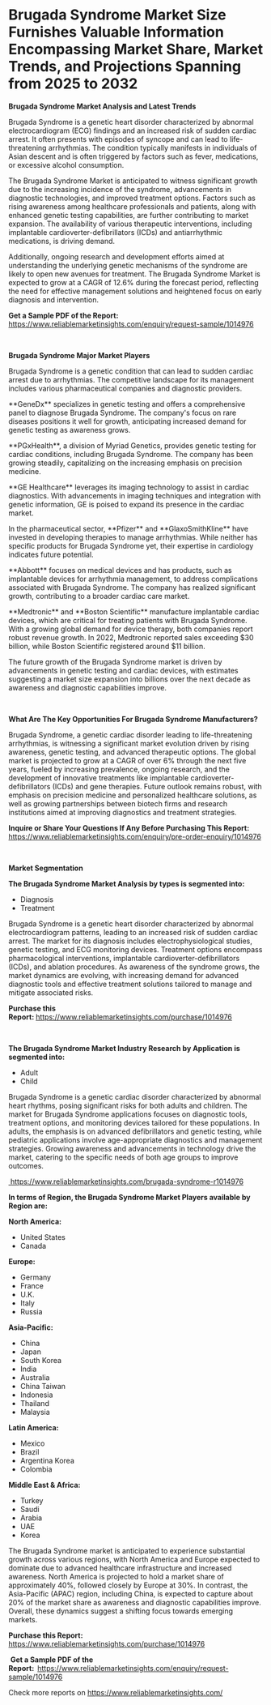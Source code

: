 <p><h1>Brugada Syndrome Market Size Furnishes Valuable Information Encompassing Market Share, Market Trends, and Projections Spanning from 2025 to 2032</h1></p><p><strong>Brugada Syndrome Market Analysis and Latest Trends</strong></p>
<p><p>Brugada Syndrome is a genetic heart disorder characterized by abnormal electrocardiogram (ECG) findings and an increased risk of sudden cardiac arrest. It often presents with episodes of syncope and can lead to life-threatening arrhythmias. The condition typically manifests in individuals of Asian descent and is often triggered by factors such as fever, medications, or excessive alcohol consumption. </p><p>The Brugada Syndrome Market is anticipated to witness significant growth due to the increasing incidence of the syndrome, advancements in diagnostic technologies, and improved treatment options. Factors such as rising awareness among healthcare professionals and patients, along with enhanced genetic testing capabilities, are further contributing to market expansion. The availability of various therapeutic interventions, including implantable cardioverter-defibrillators (ICDs) and antiarrhythmic medications, is driving demand.</p><p>Additionally, ongoing research and development efforts aimed at understanding the underlying genetic mechanisms of the syndrome are likely to open new avenues for treatment. The Brugada Syndrome Market is expected to grow at a CAGR of 12.6% during the forecast period, reflecting the need for effective management solutions and heightened focus on early diagnosis and intervention.</p></p>
<p><strong>Get a Sample PDF of the Report:&nbsp;</strong> <a href="https://www.reliablemarketinsights.com/enquiry/request-sample/1014976?utm_campaign=3204&utm_medium=2&utm_source=Github&utm_content=ia&utm_term=06032025&utm_id=brugada-syndrome">https://www.reliablemarketinsights.com/enquiry/request-sample/1014976</a></p>
<p>&nbsp;</p>
<p><strong>Brugada Syndrome Major Market Players</strong></p>
<p><p>Brugada Syndrome is a genetic condition that can lead to sudden cardiac arrest due to arrhythmias. The competitive landscape for its management includes various pharmaceutical companies and diagnostic providers.</p><p>**GeneDx** specializes in genetic testing and offers a comprehensive panel to diagnose Brugada Syndrome. The company's focus on rare diseases positions it well for growth, anticipating increased demand for genetic testing as awareness grows. </p><p>**PGxHealth**, a division of Myriad Genetics, provides genetic testing for cardiac conditions, including Brugada Syndrome. The company has been growing steadily, capitalizing on the increasing emphasis on precision medicine. </p><p>**GE Healthcare** leverages its imaging technology to assist in cardiac diagnostics. With advancements in imaging techniques and integration with genetic information, GE is poised to expand its presence in the cardiac market.</p><p>In the pharmaceutical sector, **Pfizer** and **GlaxoSmithKline** have invested in developing therapies to manage arrhythmias. While neither has specific products for Brugada Syndrome yet, their expertise in cardiology indicates future potential.</p><p>**Abbott** focuses on medical devices and has products, such as implantable devices for arrhythmia management, to address complications associated with Brugada Syndrome. The company has realized significant growth, contributing to a broader cardiac care market.</p><p>**Medtronic** and **Boston Scientific** manufacture implantable cardiac devices, which are critical for treating patients with Brugada Syndrome. With a growing global demand for device therapy, both companies report robust revenue growth. In 2022, Medtronic reported sales exceeding $30 billion, while Boston Scientific registered around $11 billion.</p><p>The future growth of the Brugada Syndrome market is driven by advancements in genetic testing and cardiac devices, with estimates suggesting a market size expansion into billions over the next decade as awareness and diagnostic capabilities improve.</p></p>
<p>&nbsp;</p>
<p><strong>What Are The Key Opportunities For Brugada Syndrome Manufacturers?</strong></p>
<p><p>Brugada Syndrome, a genetic cardiac disorder leading to life-threatening arrhythmias, is witnessing a significant market evolution driven by rising awareness, genetic testing, and advanced therapeutic options. The global market is projected to grow at a CAGR of over 6% through the next five years, fueled by increasing prevalence, ongoing research, and the development of innovative treatments like implantable cardioverter-defibrillators (ICDs) and gene therapies. Future outlook remains robust, with emphasis on precision medicine and personalized healthcare solutions, as well as growing partnerships between biotech firms and research institutions aimed at improving diagnostics and treatment strategies.</p></p>
<p><strong>Inquire or Share Your Questions If Any Before Purchasing This Report:</strong> <a href="https://www.reliablemarketinsights.com/enquiry/pre-order-enquiry/1014976?utm_campaign=3204&utm_medium=2&utm_source=Github&utm_content=ia&utm_term=06032025&utm_id=brugada-syndrome">https://www.reliablemarketinsights.com/enquiry/pre-order-enquiry/1014976</a></p>
<p>&nbsp;</p>
<p><strong>Market Segmentation</strong></p>
<p><strong>The Brugada Syndrome Market Analysis by types is segmented into:</strong></p>
<p><ul><li>Diagnosis</li><li>Treatment</li></ul></p>
<p><p>Brugada Syndrome is a genetic heart disorder characterized by abnormal electrocardiogram patterns, leading to an increased risk of sudden cardiac arrest. The market for its diagnosis includes electrophysiological studies, genetic testing, and ECG monitoring devices. Treatment options encompass pharmacological interventions, implantable cardioverter-defibrillators (ICDs), and ablation procedures. As awareness of the syndrome grows, the market dynamics are evolving, with increasing demand for advanced diagnostic tools and effective treatment solutions tailored to manage and mitigate associated risks.</p></p>
<p><strong>Purchase this Report:&nbsp;</strong><a href="https://www.reliablemarketinsights.com/purchase/1014976?utm_campaign=3204&utm_medium=2&utm_source=Github&utm_content=ia&utm_term=06032025&utm_id=brugada-syndrome">https://www.reliablemarketinsights.com/purchase/1014976</a></p>
<p>&nbsp;</p>
<p><strong>The Brugada Syndrome Market Industry Research by Application is segmented into:</strong></p>
<p><ul><li>Adult</li><li>Child</li></ul></p>
<p><p>Brugada Syndrome is a genetic cardiac disorder characterized by abnormal heart rhythms, posing significant risks for both adults and children. The market for Brugada Syndrome applications focuses on diagnostic tools, treatment options, and monitoring devices tailored for these populations. In adults, the emphasis is on advanced defibrillators and genetic testing, while pediatric applications involve age-appropriate diagnostics and management strategies. Growing awareness and advancements in technology drive the market, catering to the specific needs of both age groups to improve outcomes.</p></p>
<p><a href="https://www.reliablemarketinsights.com/brugada-syndrome-r1014976?utm_campaign=3204&utm_medium=2&utm_source=Github&utm_content=ia&utm_term=06032025&utm_id=brugada-syndrome">&nbsp;https://www.reliablemarketinsights.com/brugada-syndrome-r1014976</a></p>
<p><strong>In terms of Region, the Brugada Syndrome Market Players available by Region are:</strong></p>
<p>
    <p> <strong> North America: </strong>
        <ul>
            <li>United States</li>
            <li>Canada</li>
        </ul>
        </p> 
    <p> <strong> Europe: </strong>
        <ul>
            <li>Germany</li>
            <li>France</li>
            <li>U.K.</li>
            <li>Italy</li>
            <li>Russia</li>
        </ul>
        </p> 
    <p> <strong> Asia-Pacific: </strong>
        <ul>
            <li>China</li>
            <li>Japan</li>
            <li>South Korea</li>
            <li>India</li>
            <li>Australia</li>
            <li>China Taiwan</li>
            <li>Indonesia</li>
            <li>Thailand</li>
            <li>Malaysia</li>
        </ul>
        </p> 
    <p> <strong> Latin America: </strong>
        <ul>
            <li>Mexico</li>
            <li>Brazil</li>
            <li>Argentina Korea</li>
            <li>Colombia</li>
        </ul>
        </p> 
    <p> <strong> Middle East & Africa: </strong>
        <ul>
            <li>Turkey</li>
            <li>Saudi</li>
            <li>Arabia</li>
            <li>UAE</li>
            <li>Korea</li>
        </ul>
    </p>
    </p>
<p><p>The Brugada Syndrome market is anticipated to experience substantial growth across various regions, with North America and Europe expected to dominate due to advanced healthcare infrastructure and increased awareness. North America is projected to hold a market share of approximately 40%, followed closely by Europe at 30%. In contrast, the Asia-Pacific (APAC) region, including China, is expected to capture about 20% of the market share as awareness and diagnostic capabilities improve. Overall, these dynamics suggest a shifting focus towards emerging markets.</p></p>
<p><strong>Purchase this Report: </strong><a href="https://www.reliablemarketinsights.com/purchase/1014976?utm_campaign=3204&utm_medium=2&utm_source=Github&utm_content=ia&utm_term=06032025&utm_id=brugada-syndrome">https://www.reliablemarketinsights.com/purchase/1014976</a></p>
<p>&nbsp;<strong>Get a Sample PDF of the Report:&nbsp;&nbsp;</strong><a href="https://www.reliablemarketinsights.com/enquiry/request-sample/1014976?utm_campaign=3204&utm_medium=2&utm_source=Github&utm_content=ia&utm_term=06032025&utm_id=brugada-syndrome">https://www.reliablemarketinsights.com/enquiry/request-sample/1014976</a></p>
<p><strong></strong></p>
<p>Check more reports on <a href="https://www.reliablemarketinsights.com/?utm_campaign=3204&utm_medium=2&utm_source=Github&utm_content=ia&utm_term=06032025&utm_id=brugada-syndrome">https://www.reliablemarketinsights.com/</a></p>